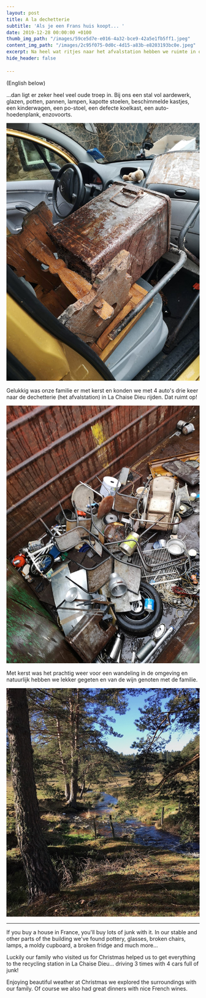 ```yaml
---
layout: post
title: A la dechetterie
subtitle: 'Als je een Frans huis koopt... '
date: 2019-12-28 00:00:00 +0100
thumb_img_path: "/images/59ce5d7e-e016-4a32-bce9-42a5e1fb5ff1.jpeg"
content_img_path: "/images/2c95f075-0d0c-4d15-a83b-e8203193bc0e.jpeg"
excerpt: Na heel wat ritjes naar het afvalstation hebben we ruimte in onze stal.
hide_header: false

---
```

(English below)

...dan ligt er zeker heel veel oude troep in. Bij ons een stal vol aardewerk, glazen, potten, pannen, lampen, kapotte stoelen, beschimmelde kastjes, een kinderwagen, een po-stoel, een defecte koelkast, een auto-hoedenplank, enzovoorts. 

![](/images/e0313eae-4d24-48a0-9045-858f791a4b35.jpeg)

Gelukkig was onze familie er met kerst en konden we met 4 auto's drie keer naar de dechetterie (het afvalstation) in La Chaise Dieu rijden. Dat ruimt op!

![](/images/d70de6d5-98a1-4ee2-b808-14f5892cf916.jpeg) 

Met kerst was het prachtig weer voor een wandeling in de omgeving en natuurlijk hebben we lekker gegeten en van de wijn genoten met de familie.

![](/images/IMG_0517-1.jpeg)

***

If you buy a house in France, you'll buy lots of junk with it. In our stable and other parts of the building we've found pottery, glasses, broken chairs, lamps, a moldy cupboard, a broken fridge and much more...

Luckily our family who visited us for Christmas helped us to get everything to the recycling station in La Chaise Dieu... driving 3 times with 4 cars full of junk!

Enjoying beautiful weather at Christmas we explored the surroundings with our family. Of course we also had great dinners with nice French wines.